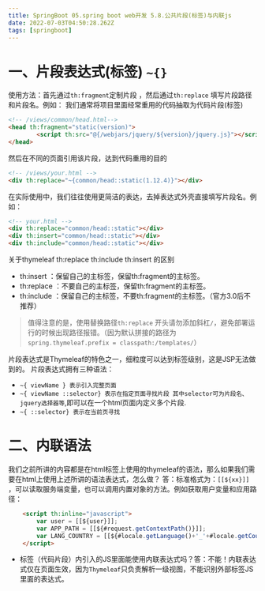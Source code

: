 ```yaml
---
title: SpringBoot 05.spring boot web开发 5.8.公共片段(标签)与内联js
date: 2022-07-03T04:50:28.262Z
tags: [springboot]
---
```

# 一、片段表达式(标签) `~{}`

使用方法：首先通过`th:fragment`定制片段 ，然后通过`th:replace` 填写片段路径和片段名。例如：
我们通常将项目里面经常重用的代码抽取为代码片段(标签)

```html
<!-- /views/common/head.html-->
<head th:fragment="static(version)">
        <script th:src="@{/webjars/jquery/${version}/jquery.js}"></script>
</head>
```

然后在不同的页面引用该片段，达到代码重用的目的

```html
<!-- /views/your.html -->
<div th:replace="~{common/head::static(1.12.4)}"></div>
```

在实际使用中，我们往往使用更简洁的表达，去掉表达式外壳直接填写片段名。例如：

```html
<!-- your.html -->
<div th:replace="common/head::static"></div>
<div th:insert="common/head::static"></div>
<div th:include="common/head::static"></div>
```

关于thymeleaf th:replace th:include th:insert 的区别

- th:insert ：保留自己的主标签，保留th:fragment的主标签。
- th:replace ：不要自己的主标签，保留th:fragment的主标签。
- th:include ：保留自己的主标签，不要th:fragment的主标签。（官方3.0后不推荐）

> 值得注意的是，使用替换路径`th:replace` 开头请勿添加斜杠`/`，避免部署运行的时候出现路径报错。（因为默认拼接的路径为`spring.thymeleaf.prefix = classpath:/templates/`）

片段表达式是Thymeleaf的特色之一，细粒度可以达到标签级别，这是JSP无法做到的。
片段表达式拥有三种语法：

- `~{ viewName } 表示引入完整页面`
- `~{ viewName ::selector} 表示在指定页面寻找片段 其中selector可为片段名、jquery选择器等`,即可以在一个html页面内定义多个片段.
- `~{ ::selector} 表示在当前页寻找`

# 二、内联语法

我们之前所讲的内容都是在html标签上使用的thymeleaf的语法，那么如果我们需要在html上使用上述所讲的语法表达式，怎么做？
答：标准格式为：`[[${xx}]]` ，可以读取服务端变量，也可以调用内置对象的方法。例如获取用户变量和应用路径：

```html
    <script th:inline="javascript">
        var user = [[${user}]];
        var APP_PATH = [[${#request.getContextPath()}]];
        var LANG_COUNTRY = [[${#locale.getLanguage()+'_'+#locale.getCountry()}]];
    </script>
```

- 标签（代码片段）内引入的JS里面能使用内联表达式吗？答：不能！内联表达式仅在页面生效，因为`Thymeleaf`只负责解析一级视图，不能识别外部标签JS里面的表达式。